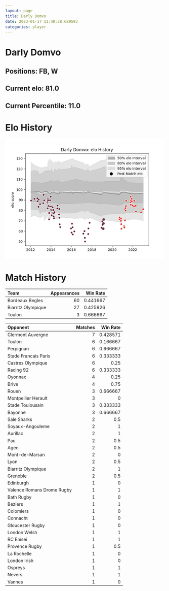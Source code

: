 ```yaml
---  
layout: page  
title: Darly Domvo  
date: 2023-01-17 11:40:58.689593  
categories: player  
---
```

# Darly Domvo

## Positions: FB, W

## Current elo: 81.0

## Current Percentile: 11.0

# Elo History


![elo history](history_DarlyDomvo.png)
# Match History


| Team               |   Appearances |   Win Rate |
|:-------------------|--------------:|-----------:|
| Bordeaux Begles    |            60 |   0.441667 |
| Biarritz Olympique |            27 |   0.425926 |
| Toulon             |             3 |   0.666667 |

| Opponent                   |   Matches |   Win Rate |
|:---------------------------|----------:|-----------:|
| Clermont Auvergne          |         7 |   0.428571 |
| Toulon                     |         6 |   0.166667 |
| Perpignan                  |         6 |   0.666667 |
| Stade Francais Paris       |         6 |   0.333333 |
| Castres Olympique          |         6 |   0.25     |
| Racing 92                  |         6 |   0.333333 |
| Oyonnax                    |         4 |   0.25     |
| Brive                      |         4 |   0.75     |
| Rouen                      |         3 |   0.666667 |
| Montpellier Herault        |         3 |   0        |
| Stade Toulousain           |         3 |   0.333333 |
| Bayonne                    |         3 |   0.666667 |
| Sale Sharks                |         2 |   0.5      |
| Soyaux-Angouleme           |         2 |   1        |
| Aurillac                   |         2 |   1        |
| Pau                        |         2 |   0.5      |
| Agen                       |         2 |   0.5      |
| Mont-de-Marsan             |         2 |   0        |
| Lyon                       |         2 |   0.5      |
| Biarritz Olympique         |         2 |   1        |
| Grenoble                   |         2 |   0.5      |
| Edinburgh                  |         1 |   0        |
| Valence Romans Drome Rugby |         1 |   1        |
| Bath Rugby                 |         1 |   0        |
| Beziers                    |         1 |   1        |
| Colomiers                  |         1 |   0        |
| Connacht                   |         1 |   0        |
| Gloucester Rugby           |         1 |   0        |
| London Welsh               |         1 |   1        |
| RC Enisei                  |         1 |   1        |
| Provence Rugby             |         1 |   0.5      |
| La Rochelle                |         1 |   0        |
| London Irish               |         1 |   0        |
| Ospreys                    |         1 |   1        |
| Nevers                     |         1 |   1        |
| Vannes                     |         1 |   0        |